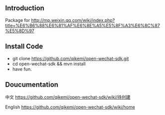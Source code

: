 Introduction
----

Package for http://mp.weixin.qq.com/wiki/index.php?title=%E6%B6%88%E6%81%AF%E6%8E%A5%E5%8F%A3%E6%8C%87%E5%8D%97

Install Code 
----

* git clone https://github.com/qikemi/open-wechat-sdk.git
* cd open-wechat-sdk && mvn install
* have fun.

Doucumentation
----

中文 https://github.com/qikemi/open-wechat-sdk/wiki/待创建

English https://github.com/qikemi/open-wechat-sdk/wiki/home
